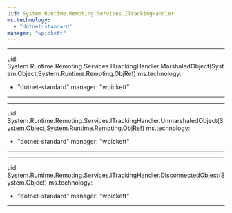 ```yaml
---
uid: System.Runtime.Remoting.Services.ITrackingHandler
ms.technology: 
  - "dotnet-standard"
manager: "wpickett"
---
```


---
uid: System.Runtime.Remoting.Services.ITrackingHandler.MarshaledObject(System.Object,System.Runtime.Remoting.ObjRef)
ms.technology: 
  - "dotnet-standard"
manager: "wpickett"
---

---
uid: System.Runtime.Remoting.Services.ITrackingHandler.UnmarshaledObject(System.Object,System.Runtime.Remoting.ObjRef)
ms.technology: 
  - "dotnet-standard"
manager: "wpickett"
---

---
uid: System.Runtime.Remoting.Services.ITrackingHandler.DisconnectedObject(System.Object)
ms.technology: 
  - "dotnet-standard"
manager: "wpickett"
---
